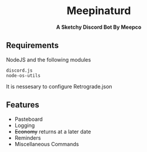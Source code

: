 <h1 align="center">Meepinaturd</h1>
<p align="center">
 <strong>A Sketchy Discord Bot By Meepco </strong></div>
</p>

## Requirements

NodeJS and the following modules
```
discord.js
node-os-utils
```

It is nessesary to configure Retrograde.json


## Features

- Pasteboard
- Logging
- ~~Economy~~ returns at a later date
- Reminders
- Miscellaneous Commands